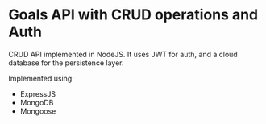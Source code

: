 # Goals API with CRUD operations and Auth

CRUD API implemented in NodeJS. It uses JWT for auth, and a cloud database for the persistence layer.

Implemented using:
- ExpressJS 
- MongoDB
- Mongoose